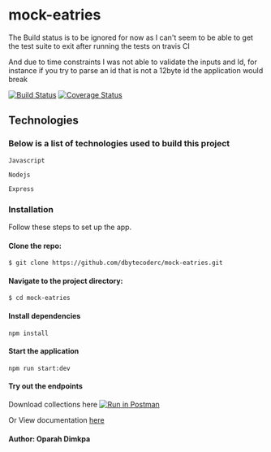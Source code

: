# mock-eatries

The Build status is to be ignored for now as I can't seem to be able to get the test suite to exit after running the tests on travis CI

And due to time constraints I was not able to validate the inputs and Id, for instance if you try to parse an id that is not a 12byte id the application would break

[![Build Status](https://travis-ci.org/dbytecoderc/mock-eatries.svg?branch=develop)](https://travis-ci.org/dbytecoderc/mock-eatries) [![Coverage Status](https://coveralls.io/repos/github/dbytecoderc/mock-eatries/badge.svg?branch=develop)](https://coveralls.io/github/dbytecoderc/mock-eatries?branch=develop)

## Technologies

### Below is a list of technologies used to build this project

`Javascript`

`Nodejs`

`Express`

### Installation

Follow these steps to set up the app.

#### Clone the repo:

`$ git clone https://github.com/dbytecoderc/mock-eatries.git`

#### Navigate to the project directory:

`$ cd mock-eatries`

#### Install dependencies

`npm install`

#### Start the application

`npm run start:dev`

#### Try out the endpoints

Download collections here [![Run in Postman](https://run.pstmn.io/button.svg)](https://app.getpostman.com/run-collection/5c152f5b3fae6dd537c3)

Or View documentation [here](https://documenter.getpostman.com/view/6057580/SVtbQQys)

#### Author: Oparah Dimkpa

